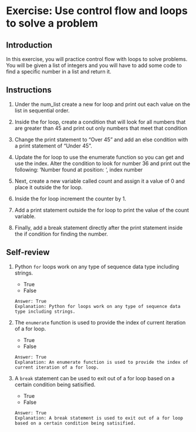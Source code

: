 # Exercise: Use control flow and loops to solve a problem

## Introduction
In this exercise, you will practice control flow with loops to solve problems. You will be given a list of integers and you will have to add some code to find a specific number in a list and return it. 

## Instructions
1. Under the num_list create a new for loop and print out each value on the list in sequential order.

2. Inside the for loop, create a condition that will look for all numbers that are greater than 45 and print out only numbers that meet that condition

3. Change the print statement to “Over 45” and add an else condition with a print statement of “Under 45”.

4. Update the for loop to use the enumerate function so you can get and use the index. Alter the condition to look for number 36 and print out the following: ‘Number found at position: ‘, index number

5. Next, create a new variable called count and assign it a value of 0 and place it outside the for loop.

6. Inside the for loop increment the counter by 1.

7. Add a print statement outside the for loop to print the value of the count variable.

8. Finally, add a break statement directly after the print statement inside the if condition for finding the number.

## Self-review
1. Python `for` loops work on any type of sequence data type including strings.
   - True
   - False
   ```
   Answer: True
   Explanation: Python for loops work on any type of sequence data type including strings.
   ```

2. The `enumerate` function is used to provide the index of current iteration of a for loop.
   - True
   - False
   ```
   Answer: True
   Explanation: An enumerate function is used to provide the index of current iteration of a for loop.
   ```

3. A `break` statement can be used to exit out of a for loop based on a certain condition being satisified.
   - True
   - False
   ```
   Answer: True
   Explanation: A break statement is used to exit out of a for loop based on a certain condition being satisified. 
   ```
